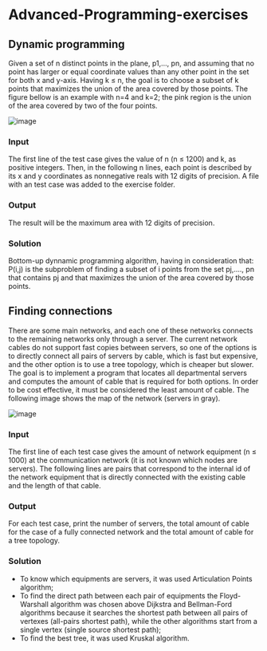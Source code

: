 # Advanced-Programming-exercises

## Dynamic programming
Given a set of n distinct points in the plane, p1,..., pn, and assuming that no point has larger or equal coordinate values than any other point in the set for both x and y-axis. Having k ≤ n, the goal is to choose a subset of k points that maximizes the union of the area covered by those points. The figure bellow is an example with n=4 and k=2; the pink region is the union of the area covered by two of the four points.

![image](https://user-images.githubusercontent.com/41116942/111553554-9034b580-877c-11eb-805c-57372080860a.png)

### Input
The first line of the test case gives the value of n (n ≤ 1200) and k, as positive integers. Then, in the following n lines, each point is described by its x and y coordinates as nonnegative reals with 12 digits of precision.
A file with an test case was added to the exercise folder.

### Output
The result will be the maximum area with 12 digits of precision.

### Solution
Bottom-up dynnamic programming algorithm, having in consideration that: P(i,j) is the subproblem of finding a subset of i points from the set pj,...., pn that contains pj and that maximizes the union of the area covered by those points.

## Finding connections
There are some main networks, and each one of these networks connects to the remaining networks only through a server. The current network cables do not support fast copies between servers, so one of the options is to directly connect all pairs of servers by cable, which is fast but expensive, and the other option is to use a tree topology, which is cheaper but slower.
The goal is to implement a program that locates all departmental servers and computes the amount of cable that is required for both options. In order to be cost effective, it must be considered the least amount of cable.
The following image shows the map of the network (servers in gray). 

![image](https://user-images.githubusercontent.com/41116942/111554772-e4409980-877e-11eb-8ab8-6cd6caf45e82.png)

### Input
The first line of each test case gives the amount of network equipment (n ≤ 1000) at the communication network (it is not known which nodes are servers). The following lines are pairs that correspond to the internal id of the network equipment that is directly connected with the existing cable and the length of that cable.

### Output
For each test case, print the number of servers, the total amount of cable for the case of
a fully connected network and the total amount of cable for a tree topology.

### Solution
- To know which equipments are servers, it was used Articulation Points algorithm;
- To find the direct path between each pair of equipments the Floyd-Warshall algorithm was chosen above Dijkstra and Bellman-Ford algorithms because it searches the shortest path between all pairs of vertexes (all-pairs shortest path), while the other algorithms start from a single vertex (single source shortest path);
- To find the best tree, it was used Kruskal algorithm.
